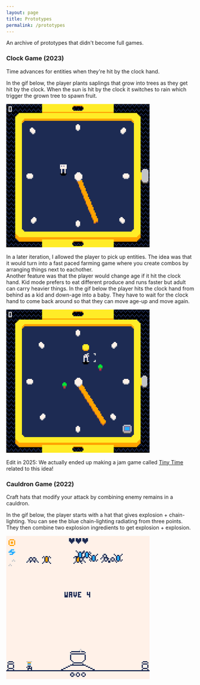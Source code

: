 ```yaml
---
layout: page
title: Prototypes
permalink: /prototypes
---
```


An archive of prototypes that didn't become full games.

### Clock Game (2023)

Time advances for entities when they're hit by the clock hand.

In the gif below, the player plants saplings that grow into trees as they get hit by the clock. When the sun is hit by the clock it switches to rain which trigger the grown tree to spawn fruit.

<img src="/assets/images/prototypes/clock_demo_1.gif" alt="clock_1" width="384"/>


In a later iteration, I allowed the player to pick up entities. The idea was that it would turn into a fast paced farming game where you create combos by arranging things next to eachother.
<br>
Another feature was that the player would change age if it hit the clock hand. Kid mode prefers to eat different produce and runs faster but adult can carry heavier things. In the gif below the player hits the clock hand from behind as a kid and down-age into a baby. They have to wait for the clock hand to come back around so that they can move age-up and move again.

<img src="/assets/images/prototypes/clock_demo_2.gif" alt="clock_2" width="384"/>

Edit in 2025: We actually ended up making a jam game called [Tiny Time](https://dorodo.itch.io/tiny-time) related to this idea!

### Cauldron Game (2022)

Craft hats that modify your attack by combining enemy remains in a cauldron.

In the gif below, the player starts with a hat that gives explosion + chain-lighting. You can see the blue chain-lighting radiating from three points. They then combine two explosion ingredients to get explosion + explosion.

<img src="/assets/images/prototypes/cauldron_demo.gif" alt="cauldron_1" width="384"/>

